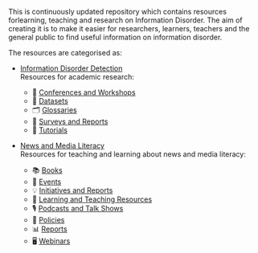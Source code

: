This is  continuously updated repository which contains resources forlearning, teaching and research on Information Disorder.
The aim of creating it is to make it easier for researchers, learners, teachers and the general public to find useful information on information disorder.

The resources are categorised as:
 - [Information Disorder Detection](https://github.com/m-arti/infodis/blob/master/Information%20Disorder%20Detection.md) \
  Resources for academic research:
    - 📅 [Conferences and Workshops](https://github.com/m-arti/infodis/blob/master/Information%20Disorder%20Detection.md#Conferences-and-Workshops)
    - 📁 [Datasets](https://github.com/m-arti/infodis/blob/master/Information%20Disorder%20Detection.md#Datasets)
    - 🗂 [Glossaries](https://github.com/m-arti/infodis/blob/master/Information%20Disorder%20Detection.md#Glossaries)
    - 📄 [Surveys and Reports](https://github.com/m-arti/infodis/blob/master/Information%20Disorder%20Detection.md#Surveys-and-Reports)
    - 📝 [Tutorials](https://github.com/m-arti/infodis/blob/master/Information%20Disorder%20Detection.md#Tutorials)

 - [News and Media Literacy](https://github.com/m-arti/infodis/blob/master/News%20and%20Media%20Literacy.md) \
  Resources for teaching and learning about news and media literacy:
    - 📚 [Books](https://github.com/m-arti/infodis/blob/master/News%20and%20Media%20Literacy.md#Books)
    - 📅 [Events](https://github.com/m-arti/infodis/blob/master/News%20and%20Media%20Literacy.md#Events)
    - 💡 [Initiatives and Reports](https://github.com/m-arti/infodis/blob/master/News%20and%20Media%20Literacy.md#Initiatives-Projects)
    - 📝 [Learning and Teaching Resources](https://github.com/m-arti/infodis/blob/master/News%20and%20Media%20Literacy.md#Learning-and-Teaching-Resources)
    - 🎙 [Podcasts and Talk Shows](https://github.com/m-arti/infodis/blob/master/News%20and%20Media%20Literacy.md#Podcasts-Talk-Shows)
    - 📜 [Policies](https://github.com/m-arti/infodis/blob/master/News%20and%20Media%20Literacy.md#Policies)
    - 📊 [Reports](https://github.com/m-arti/infodis/blob/master/News%20and%20Media%20Literacy.md#Reports)
    - 🖥 [Webinars](https://github.com/m-arti/infodis/blob/master/News%20and%20Media%20Literacy.md#Webinars)
